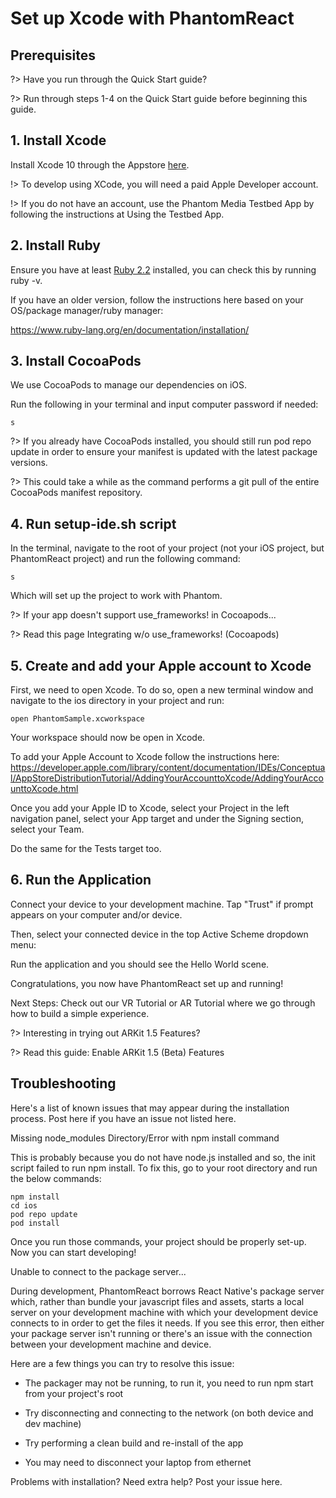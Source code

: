 # Set up Xcode with PhantomReact

## Prerequisites

?> Have you run through the Quick Start guide?

?> Run through steps 1-4 on the Quick Start guide before beginning this guide.

## 1. Install Xcode
Install Xcode 10 through the Appstore [here](https://apps.apple.com/us/app/xcode/id497799835?mt=12).

!> To develop using XCode, you will need a paid Apple Developer account.

!> If you do not have an account, use the Phantom Media Testbed App by following the instructions at Using the Testbed App.

## 2. Install Ruby
Ensure you have at least [Ruby 2.2](https://www.ruby-lang.org/en/downloads/) installed, you can check this by running ruby -v.

If you have an older version, follow the instructions here based on your OS/package manager/ruby manager:

https://www.ruby-lang.org/en/documentation/installation/

## 3. Install CocoaPods
We use CocoaPods to manage our dependencies on iOS.

Run the following in your terminal and input computer password if needed:

```
s
```

?> If you already have CocoaPods installed, you should still run pod repo update in order to ensure your manifest is updated with the latest package versions.

?> This could take a while as the command performs a git pull of the entire CocoaPods manifest repository.

## 4. Run setup-ide.sh script
In the terminal, navigate to the root of your project (not your iOS project, but PhantomReact project) and run the following command:

```
s
```

Which will set up the project to work with Phantom.

?> If your app doesn't support use_frameworks! in Cocoapods...

?> Read this page Integrating w/o use_frameworks! (Cocoapods)

## 5. Create and add your Apple account to Xcode
First, we need to open Xcode. To do so, open a new terminal window and navigate to the ios directory in your project and run:

```Shell
open PhantomSample.xcworkspace
```
Your workspace should now be open in Xcode.

To add your Apple Account to Xcode follow the instructions here:
https://developer.apple.com/library/content/documentation/IDEs/Conceptual/AppStoreDistributionTutorial/AddingYourAccounttoXcode/AddingYourAccounttoXcode.html

Once you add your Apple ID to Xcode, select your Project in the left navigation panel, select your App target and under the Signing section, select your Team.

Do the same for the <ProjectName>Tests target too.

## 6. Run the Application
Connect your device to your development machine. Tap "Trust" if prompt appears on your computer and/or device.

Then, select your connected device in the top Active Scheme dropdown menu:

Run the application and you should see the Hello World scene.

Congratulations, you now have PhantomReact set up and running!

Next Steps: Check out our VR Tutorial or AR Tutorial where we go through how to build a simple experience.

?> Interesting in trying out ARKit 1.5 Features?

?> Read this guide: Enable ARKit 1.5 (Beta) Features

## Troubleshooting
Here's a list of known issues that may appear during the installation process. Post here if you have an issue not listed here.

Missing node_modules Directory/Error with npm install command

This is probably because you do not have node.js installed and so, the init script failed to run npm install. To fix this, go to your root directory and run the below commands:

```Shell
npm install
cd ios
pod repo update
pod install
```
Once you run those commands, your project should be properly set-up. Now you can start developing!

Unable to connect to the package server...

During development, PhantomReact borrows React Native's package server which, rather than bundle your javascript files and assets, starts a local server on your development machine with which your development device connects to in order to get the files it needs. If you see this error, then either your package server isn't running or there's an issue with the connection between your development machine and device.

Here are a few things you can try to resolve this issue:

- The packager may not be running, to run it, you need to run npm start from your project's root

- Try disconnecting and connecting to the network (on both device and dev machine)

- Try performing a clean build and re-install of the app

- You may need to disconnect your laptop from ethernet

Problems with installation? Need extra help? Post your issue here.